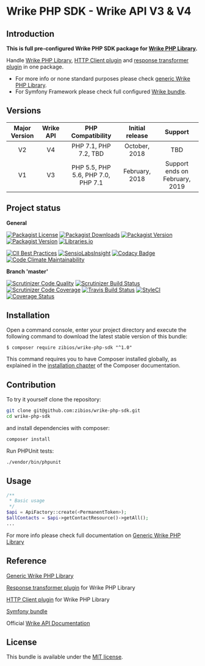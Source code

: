 Wrike PHP SDK - Wrike API V3 & V4
=================================

Introduction
------------

**This is full pre-configured Wrike PHP SDK package for [Wrike PHP Library](https://github.com/zibios/wrike-php-library).**

Handle
[Wrike PHP Library](https://github.com/zibios/wrike-php-library),
[HTTP Client plugin](https://github.com/zibios/wrike-php-guzzle) and
[response transformer plugin](https://github.com/zibios/wrike-php-jmsserializer)
in one package.


* For more info or none standard purposes please check [generic Wrike PHP Library](https://github.com/zibios/wrike-php-library).
* For Symfony Framework please check full configured [Wrike bundle](https://github.com/zibios/wrike-bundle).

Versions
--------
| Major Version | Wrike API | PHP Compatibility                  | Initial release | Support                        |
|:-------------:|:---------:|:----------------------------------:|:---------------:|:------------------------------:|
| V2            | V4        | PHP 7.1, PHP 7.2, TBD              | October, 2018   | TBD                            |
| V1            | V3        | PHP 5.5, PHP 5.6, PHP 7.0, PHP 7.1 | February, 2018  | Support ends on February, 2019 |

Project status
--------------

**General**

[![Packagist License](https://img.shields.io/packagist/l/zibios/wrike-php-sdk.svg)](https://packagist.org/packages/zibios/wrike-php-sdk)
[![Packagist Downloads](https://img.shields.io/packagist/dt/zibios/wrike-php-sdk.svg)](https://packagist.org/packages/zibios/wrike-php-sdk)
[![Packagist Version](https://img.shields.io/packagist/v/zibios/wrike-php-sdk.svg)](https://packagist.org/packages/zibios/wrike-php-sdk)
[![Packagist Version](https://img.shields.io/packagist/php-v/zibios/wrike-php-sdk.svg)](https://packagist.org/packages/zibios/wrike-php-sdk)
[![Libraries.io](https://img.shields.io/librariesio/github/zibios/wrike-php-sdk.svg)](https://libraries.io/packagist/zibios%2Fwrike-php-sdk)

[![CII Best Practices](https://bestpractices.coreinfrastructure.org/projects/1693/badge)](https://bestpractices.coreinfrastructure.org/projects/1693)
[![SensioLabsInsight](https://insight.sensiolabs.com/projects/3dea766e-c7cc-4180-b611-8a3b103f334f/mini.png)](https://insight.sensiolabs.com/projects/3dea766e-c7cc-4180-b611-8a3b103f334f)
[![Codacy Badge](https://api.codacy.com/project/badge/Grade/1fcef9280f3844b6bb1249fe0f21de0f)](https://www.codacy.com/app/zibios/wrike-php-sdk)
[![Code Climate Maintainability](https://api.codeclimate.com/v1/badges/7ade1663f7d5db2ca614/maintainability)](https://codeclimate.com/github/zibios/wrike-php-sdk/maintainability)

**Branch 'master'**

[![Scrutinizer Code Quality](https://scrutinizer-ci.com/g/zibios/wrike-php-sdk/badges/quality-score.png?b=v1.x)](https://scrutinizer-ci.com/g/zibios/wrike-php-sdk/?branch=v1.x)
[![Scrutinizer Build Status](https://scrutinizer-ci.com/g/zibios/wrike-php-sdk/badges/build.png?b=v1.x)](https://scrutinizer-ci.com/g/zibios/wrike-php-sdk/build-status/v1.x)
[![Scrutinizer Code Coverage](https://scrutinizer-ci.com/g/zibios/wrike-php-sdk/badges/coverage.png?b=v1.x)](https://scrutinizer-ci.com/g/zibios/wrike-php-sdk/?branch=v1.x)
[![Travis Build Status](https://travis-ci.org/zibios/wrike-php-sdk.svg?branch=v1.x)](https://travis-ci.org/zibios/wrike-php-sdk)
[![StyleCI](https://styleci.io/repos/80352730/shield?branch=v1.x)](https://styleci.io/repos/80352730)
[![Coverage Status](https://coveralls.io/repos/github/zibios/wrike-php-sdk/badge.svg?branch=v1.x)](https://coveralls.io/github/zibios/wrike-php-sdk?branch=v1.x)

Installation
------------
Open a command console, enter your project directory and execute the
following command to download the latest stable version of this bundle:

```console
$ composer require zibios/wrike-php-sdk "^1.0"
```

This command requires you to have Composer installed globally, as explained
in the [installation chapter](https://getcomposer.org/doc/00-intro.md)
of the Composer documentation.

Contribution
------------
To try it yourself clone the repository:

```bash
git clone git@github.com:zibios/wrike-php-sdk.git
cd wrike-php-sdk
```

and install dependencies with composer:

```bash
composer install
```

Run PHPUnit tests:

```bash
./vendor/bin/phpunit
``` 

Usage
-----
```php
/**
 * Basic usage
 */
$api = ApiFactory::create(<PermanentToken>);
$allContacts = $api->getContactResource()->getAll();
...
```
 
For more info please check full documentation on [Generic Wrike PHP Library](https://github.com/zibios/wrike-php-library)


Reference
---------

[Generic Wrike PHP Library](https://github.com/zibios/wrike-php-library)

[Response transformer plugin](https://github.com/zibios/wrike-php-jmsserializer) for Wrike PHP Library

[HTTP Client plugin](https://github.com/zibios/wrike-php-guzzle) for Wrike PHP Library

[Symfony bundle](https://github.com/zibios/wrike-bundle)

Official [Wrike API Documentation](https://developers.wrike.com/documentation/api/overview)

License
-------

This bundle is available under the [MIT license](LICENSE).
